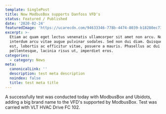 ```yaml
---
template: SinglePost
title: Now ModbusBox supports Danfoss VFD's
status: Featured / Published
date: '2020-02-24'
featuredImage: 'https://ucarecdn.com/94633346-778b-4474-8039-b18280ec73a3/'
excerpt: >-
  Etiam ac quam eget lectus venenatis ullamcorper sit amet non arcu. Nullam
  interdum arcu vitae augue pulvinar sodales. Sed non dui diam. Quisque lectus
  est, lobortis ac efficitur vitae, posuere a mauris. Phasellus ac dui
  pellentesque, lacinia risus ut, imperdiet eros.
categories:
  - category: News
meta:
  canonicalLink: ''
  description: test meta description
  noindex: false
  title: test meta title
---
```


A successfully test was conducted today with ModbusBox and Ubidots, adding a big brand name to the VFD's supported by ModbusBox.
Test was carried with VLT HVAC Drive FC 102.
